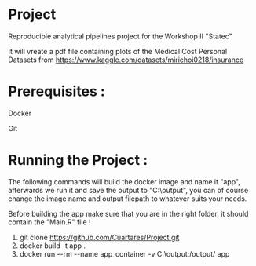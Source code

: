 # Project
Reproducible analytical pipelines project for the Workshop II "Statec"

It will vreate a pdf file containing plots of the Medical Cost Personal Datasets from https://www.kaggle.com/datasets/mirichoi0218/insurance

# Prerequisites :

Docker

Git

# Running the Project :

The following commands will build the docker image and name it "app",
afterwards we run it and save the output to "C:\output",
you can of course change the image name and output filepath to whatever suits your needs.

Before building the app make sure that you are in the right folder, it should contain the "Main.R" file !

1) git clone https://github.com/Cuartares/Project.git
2) docker build -t app .
3) docker run --rm --name app_container -v C:\output:/output/ app
